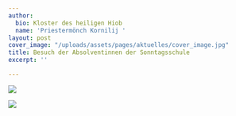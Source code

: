 ```yaml
---
author:
  bio: Kloster des heiligen Hiob
  name: 'Priestermönch Kornilij '
layout: post
cover_image: "/uploads/assets/pages/aktuelles/cover_image.jpg"
title: Besuch der Absolventinnen der Sonntagsschule
excerpt: ''

---
```

![](https://res.cloudinary.com/hiobmon/image/upload/v1609152135/media/2020/1433f07b-38d0-48c0-b3de-d75ab99e6f8a_drq4bs.jpg)

![](https://res.cloudinary.com/hiobmon/image/upload/v1609152166/media/2020/30342329-24b7-45e7-bad4-72509e3ec382_pw28sw.jpg)